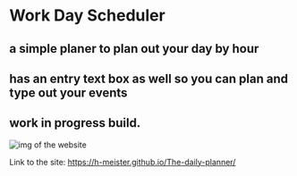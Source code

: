 # Work Day Scheduler 

## a simple planer to plan out your day by hour

## has an entry text box as well so you can plan and type out your events

## work in progress build.

![img of the website](/Module_5/Develop/assets/img/WorkDayScheduler.PNG?raw=true "My Website")

Link to the site: https://h-meister.github.io/The-daily-planner/